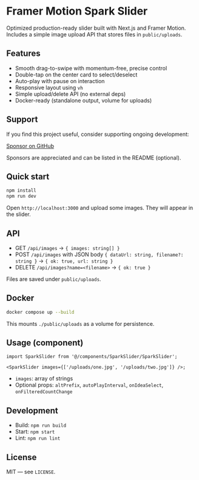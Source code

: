 # Framer Motion Spark Slider

Optimized production-ready slider built with Next.js and Framer Motion. Includes a simple image upload API that stores files in `public/uploads`.

## Features

- Smooth drag-to-swipe with momentum-free, precise control
- Double-tap on the center card to select/deselect
- Auto-play with pause on interaction
- Responsive layout using `vh`
- Simple upload/delete API (no external deps)
- Docker-ready (standalone output, volume for uploads)

## Support

If you find this project useful, consider supporting ongoing development:

[Sponsor on GitHub](https://github.com/sponsors/AshBuk)

Sponsors are appreciated and can be listed in the README (optional).

## Quick start

```bash
npm install
npm run dev
```

Open `http://localhost:3000` and upload some images. They will appear in the slider.

## API

- GET `/api/images` → `{ images: string[] }`
- POST `/api/images` with JSON body `{ dataUrl: string, filename?: string }` → `{ ok: true, url: string }`
- DELETE `/api/images?name=<filename>` → `{ ok: true }`

Files are saved under `public/uploads`.

## Docker

```bash
docker compose up --build
```

This mounts `./public/uploads` as a volume for persistence.

## Usage (component)

```tsx
import SparkSlider from '@/components/SparkSlider/SparkSlider';

<SparkSlider images={['/uploads/one.jpg', '/uploads/two.jpg']} />;
```

- `images`: array of strings
- Optional props: `altPrefix`, `autoPlayInterval`, `onIdeaSelect`, `onFilteredCountChange`

## Development

- Build: `npm run build`
- Start: `npm start`
- Lint: `npm run lint`

## License

MIT — see `LICENSE`.
